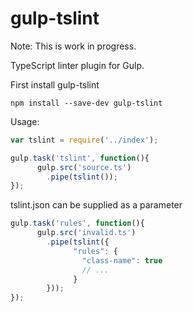 gulp-tslint
=========

Note: This is work in progress.

TypeScript linter plugin for Gulp.


First install gulp-tslint
```shell
npm install --save-dev gulp-tslint
```


Usage:
```javascript
var tslint = require('../index');

gulp.task('tslint', function(){
      gulp.src('source.ts')
        .pipe(tslint());
});
```

tslint.json can be supplied as a parameter
```javascript
gulp.task('rules', function(){
      gulp.src('invalid.ts')
        .pipe(tslint({
              "rules": {
                "class-name": true
                // ...
              }
        }));
});
```
